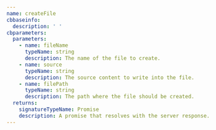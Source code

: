 ```yaml
---
name: createFile
cbbaseinfo:
  description: ' '
cbparameters:
  parameters:
    - name: fileName
      typeName: string
      description: The name of the file to create.
    - name: source
      typeName: string
      description: The source content to write into the file.
    - name: filePath
      typeName: string
      description: The path where the file should be created.
  returns:
    signatureTypeName: Promise
    description: A promise that resolves with the server response.
---
```

<CBBaseInfo/> 
 <CBParameters/>